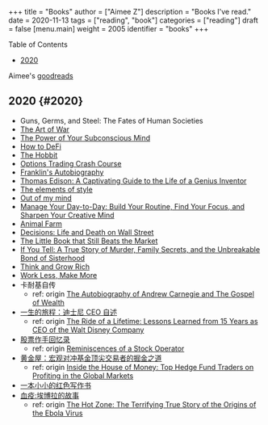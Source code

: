 +++
title = "Books"
author = ["Aimee Z"]
description = "Books I've read."
date = 2020-11-13
tags = ["reading", "book"]
categories = ["reading"]
draft = false
[menu.main]
  weight = 2005
  identifier = "books"
+++

<div class="ox-hugo-toc toc">
<div></div>

<div class="heading">Table of Contents</div>

- [2020](#2020)

</div>
<!--endtoc-->

Aimee's [goodreads](<https://www.goodreads.com/user/show/90889710-aimee-zhu>)


## 2020 {#2020}

-   Guns, Germs, and Steel: The Fates of Human Societies
-   [The Art of War](https://www.amazon.com/Art-War-AmazonClassics-Sun-Tzu-ebook/dp/B073QR86XF/ref=sr%5F1%5F4)
-   [The Power of Your Subconscious Mind](https://www.amazon.com/15-Minute-Read-Power-Subconscious-ebook/dp/B08541YNTW/ref=rtpb%5F2/138-2049715-3003242)
-   [How to DeFi](https://landing.coingecko.com/how-to-defi/)
-   [The Hobbit](https://www.goodreads.com/book/show/38819529-the-hobbit)
-   [Options Trading Crash Course](https://www.goodreads.com/book/show/50491494-options-trading-crash-course)
-   [Franklin's Autobiography](https://www.amazon.com/Franklins-Autobiography-Eclectic-English-Classics-ebook/dp/B0052GE5GC/)
-   [Thomas Edison: A Captivating Guide to the Life of a Genius Inventor](https://www.goodreads.com/notes/38145718-thomas-edison/90889710-aimee-zhu)
-   [The elements of style](https://www.amazon.com/Elements-Style-Fourth-William-Strunk-ebook/dp/B07NPN5HTP/ref=sr%5F1%5F4)
-   [Out of my mind](https://www.amazon.com/Out-My-Mind-Sharon-Draper-ebook/dp/B003ATPRNI/ref=sr%5F1%5F3)
-   [Manage Your Day-to-Day: Build Your Routine, Find Your Focus, and Sharpen Your Creative Mind](https://www.amazon.com/Manage-Your-Day-Day-Creative-ebook/dp/B00B77UE4W/ref=sr%5F1%5F2)
-   [Animal Farm](https://www.amazon.com/Animal-Farm-Fairy-Modern-Classic-ebook/dp/B003K16PUU/ref=sr%5F1%5F1)
-   [Decisions: Life and Death on Wall Street](https://www.amazon.com/Decisions-Death-Street-Kindle-Single-ebook/dp/B00TO1J78M/ref=sr%5F1%5F1)
-   [The Little Book that Still Beats the Market](https://www.amazon.com/Little-Still-Market-Books-Profits-ebook/dp/B003VWCQB0/ref=sr%5F1%5F1)
-   [If You Tell: A True Story of Murder, Family Secrets, and the Unbreakable Bond of Sisterhood](https://www.amazon.com/If-You-Tell-Unbreakable-Sisterhood-ebook/dp/B07Q5TL9SQ/ref=sr%5F1%5F3)
-   [Think and Grow Rich](https://www.amazon.com/Think-Grow-Rich-Napoleon-Hill-ebook/dp/B08776ZZY4/ref=sr%5F1%5F3)
-   [Work Less, Make More](https://www.goodreads.com/notes/36992849-work-less-make-more/90889710-aimee-zhu?ref=bsop)
-   卡耐基自传
    -   ref: origin [The Autobiography of Andrew Carnegie and The Gospel of Wealth](https://www.amazon.com/Autobiography-Andrew-Carnegie-Gospel-Classics-ebook/dp/B002G54Y3Q/ref=sr%5F1%5F4)
-   [一生的旅程：迪士尼 CEO 自述](https://www.amazon.cn/dp/B087JNZ6ZL/ref=sr%5F1%5F1)
    -   ref: origin [The Ride of a Lifetime: Lessons Learned from 15 Years as CEO of the Walt Disney Company](https://www.amazon.com/gp/product/0399592091/ref=ox%5Fsc%5Fact%5Ftitle%5F1)
-   [股票作手回忆录](https://www.goodreads.com/book/show/51957605)
    -   ref: origin [Reminiscences of a Stock Operator](https://www.amazon.com/REMINISCENCES-STOCK-OPERATOR-Edwin-Lefevre-ebook/dp/B07ND35YTJ/ref=tmm%5Fkin%5Fswatch%5F0)
-   [黄金屋：宏观对冲基金顶尖交易者的掘金之道](https://www.amazon.cn/dp/B00U3NDI1C/ref=sr%5F1%5F1)
    -   ref: origin [Inside the House of Money: Top Hedge Fund Traders on Profiting in the Global Markets](https://www.amazon.com/Inside-House-Money-Traders-Profiting-ebook/dp/B00GYXP8CW/ref=sr%5F1%5F1)
-   [一本小小的红色写作书](https://www.goodreads.com/book/show/35561327)
-   [血疫:埃博拉的故事](https://www.amazon.cn/dp/B01HRYE86S/ref=sr%5F1%5F1)
    -   ref: origin [The Hot Zone: The Terrifying True Story of the Origins of the Ebola Virus](https://www.amazon.com/Hot-Zone-Terrifying-Story-Origins-ebook/dp/B007DCU4IQ/ref=sr%5F1%5F1)